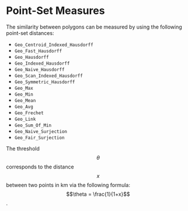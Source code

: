 # Point-Set Measures

The similarity between polygons can be measured by using the following point-set distances:

* `Geo_Centroid_Indexed_Hausdorff` 
* `Geo_Fast_Hausdorff` 
* `Geo_Hausdorff` 
* `Geo_Indexed_Hausdorff` 
* `Geo_Naive_Hausdorff`
* `Geo_Scan_Indexed_Hausdorff`
* `Geo_Symmetric_Hausdorff`
* `Geo_Max`
* `Geo_Min`
* `Geo_Mean`
* `Geo_Avg`
* `Geo_Frechet`
* `Geo_Link`
* `Geo_Sum_Of_Min`
* `Geo_Naive_Surjection`
* `Geo_Fair_Surjection`

The threshold $$\theta$$ corresponds to the distance $$x$$ between two points in km via the following formula:
$$\theta = \frac{1}{1+x}$$.